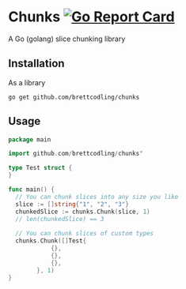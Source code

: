 # Chunks [![Go Report Card](https://goreportcard.com/badge/github.com/brettcodling/chunks)](https://goreportcard.com/report/github.com/brettcodling/chunks)

A Go (golang) slice chunking library

## Installation

As a library

```shell
go get github.com/brettcodling/chunks
```

## Usage

```go
package main

import github.com/brettcodling/chunks"

type Test struct {
}

func main() {
  // You can chunk slices into any size you like
  slice := []string{"1", "2", "3"}
  chunkedSlice := chunks.Chunk(slice, 1)
  // len(chunkedSlice) == 3
  
  // You can chunk slices of custom types
  chunks.Chunk([]Test{
			{},
			{},
			{},
		}, 1)
}
```
